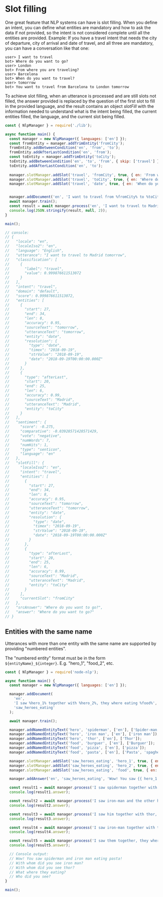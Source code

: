 # Slot filling

One great feature that NLP systems can have is slot filling. When you define an intent, you can define what entities are mandatory and how to ask the data if not provided, so the intent is not considered complete until all the entities are provided. Example: If you have a travel intent that needs the city of departure, city of arrival and date of travel, and all three are mandatory, you can have a conversation like that one:

```
user> I want to travel
bot> Where do you want to go?
user> London
bot> From where you are traveling?
user> Barcelona
bot> When do you want to travel?
user> tomorrow
bot> You want to travel from Barcelona to London tomorrow
```

To achieve slot filling, when an utterance is processed and are still slots not filled, the answer provided is replaced by the question of the first slot to fill in the provided language, and the result contains an object *slotFill* with the information needed to understand what is the intent being filled, the current entities filled, the language, and the current slot being filled.

```javascript
const { NlpManager } = require('./lib');

async function main() {
  const manager = new NlpManager({ languages: ['en'] });
  const fromEntity = manager.addTrimEntity('fromCity');
  fromEntity.addBetweenCondition('en', 'from', 'to');
  fromEntity.addAfterLastCondition('en', 'from');
  const toEntity = manager.addTrimEntity('toCity');
  toEntity.addBetweenCondition('en', 'to', 'from', { skip: ['travel'] });
  toEntity.addAfterLastCondition('en', 'to');
 
  manager.slotManager.addSlot('travel', 'fromCity', true, { en: 'From where you are traveling?' });
  manager.slotManager.addSlot('travel', 'toCity', true, { en: 'Where do you want to go?' });
  manager.slotManager.addSlot('travel', 'date', true, { en: 'When do you want to travel?' });


  manager.addDocument('en', 'I want to travel from %fromCity% to %toCity% %date%', 'travel');
  await manager.train();
  const result = await manager.process('en', 'I want to travel to Madrid tomorrow', {});
  console.log(JSON.stringify(result, null, 2));
}

main();

// console:
// {
//   "locale": "en",
//   "localeIso2": "en",
//   "language": "English",
//   "utterance": "I want to travel to Madrid tomorrow",
//   "classification": [
//     {
//       "label": "travel",
//       "value": 0.999876611513072
//     }
//   ],
//   "intent": "travel",
//   "domain": "default",
//   "score": 0.999876611513072,
//   "entities": [
//     {
//       "start": 27,
//       "end": 34,
//       "len": 8,
//       "accuracy": 0.95,
//       "sourceText": "tomorrow",
//       "utteranceText": "tomorrow",
//       "entity": "date",
//       "resolution": {
//         "type": "date",
//         "timex": "2018-09-19",
//         "strValue": "2018-09-19",
//         "date": "2018-09-19T00:00:00.000Z"
//       }
//     },
//     {
//       "type": "afterLast",
//       "start": 20,
//       "end": 25,
//       "len": 6,
//       "accuracy": 0.99,
//       "sourceText": "Madrid",
//       "utteranceText": "Madrid",
//       "entity": "toCity"
//     }
//   ],
//   "sentiment": {
//     "score": -0.275,
//     "comparative": -0.03928571428571429,
//     "vote": "negative",
//     "numWords": 7,
//     "numHits": 1,
//     "type": "senticon",
//     "language": "en"
//   },
//   "slotFill": {
//     "localeIso2": "en",
//     "intent": "travel",
//     "entities": [
//       {
//         "start": 27,
//         "end": 34,
//         "len": 8,
//         "accuracy": 0.95,
//         "sourceText": "tomorrow",
//         "utteranceText": "tomorrow",
//         "entity": "date",
//         "resolution": {
//           "type": "date",
//           "timex": "2018-09-19",
//           "strValue": "2018-09-19",
//           "date": "2018-09-19T00:00:00.000Z"
//         }
//       },
//       {
//         "type": "afterLast",
//         "start": 20,
//         "end": 25,
//         "len": 6,
//         "accuracy": 0.99,
//         "sourceText": "Madrid",
//         "utteranceText": "Madrid",
//         "entity": "toCity"
//       }
//     ],
//     "currentSlot": "fromCity"
//   },
//   "srcAnswer": "Where do you want to go?",
//   "answer": "Where do you want to go?"
// }
```

## Entities with the same name

Utterances with more than one entity with the same name are supported by providing "numbered entities".

The "numbered entity" format must be in the form `${entityName}_${integer}`. E.g. "hero\_1", "food\_2", etc.

```javascript
const { NlpManager } = require('node-nlp');

async function main() {
  const manager = new NlpManager({ languages: ['en'] });

  manager.addDocument(
    'en',
    'I saw %hero_1% together with %hero_2%, they where eating %food%',
    'saw_heroes_eating'
  );

  await manager.train();

  manager.addNamedEntityText('hero', 'spiderman', ['en'], ['Spider-man']);
  manager.addNamedEntityText('hero', 'iron man', ['en'], ['iron man']);
  manager.addNamedEntityText('hero', 'thor', ['en'], ['Thor']);
  manager.addNamedEntityText('food', 'burguer', ['en'], ['Burguer']);
  manager.addNamedEntityText('food', 'pizza', ['en'], ['pizza']);
  manager.addNamedEntityText('food', 'pasta', ['en'], ['Pasta', 'spaghetti']);

  manager.slotManager.addSlot('saw_heroes_eating', 'hero_1', true, { en: 'Who did you see?' });
  manager.slotManager.addSlot('saw_heroes_eating', 'hero_2', true, { en: 'With whom did you see {{ hero_1 }}?' });
  manager.slotManager.addSlot('saw_heroes_eating', 'food', true, { en: 'What where they eating?' });

  manager.addAnswer('en', 'saw_heroes_eating', 'Wow! You saw {{ hero_1 }} and {{ hero_2 }} eating {{ food }}!');

  const result1 = await manager.process('I saw spiderman together with ironman, they where eating spaghetti');
  console.log(result1.answer);

  const result2 = await manager.process('I saw iron-man and the other hero, they where eating a burger');
  console.log(result2.answer);

  const result3 = await manager.process('I saw him together with thor, they where eating pizza');
  console.log(result3.answer);

  const result4 = await manager.process('I saw iron-man together with thor, they where eating');
  console.log(result4.answer);

  const result5 = await manager.process('I saw them together, they where eating');
  console.log(result5.answer);

  // Console output:
  // Wow! You saw spiderman and iron man eating pasta!
  // With whom did you see iron man?
  // With whom did you see thor?
  // What where they eating?
  // Who did you see?
}

main();
```

